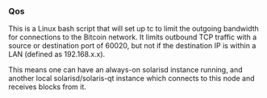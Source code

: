 ### Qos ###

This is a Linux bash script that will set up tc to limit the outgoing bandwidth for connections to the Bitcoin network. It limits outbound TCP traffic with a source or destination port of 60020, but not if the destination IP is within a LAN (defined as 192.168.x.x).

This means one can have an always-on solarisd instance running, and another local solarisd/solaris-qt instance which connects to this node and receives blocks from it.
